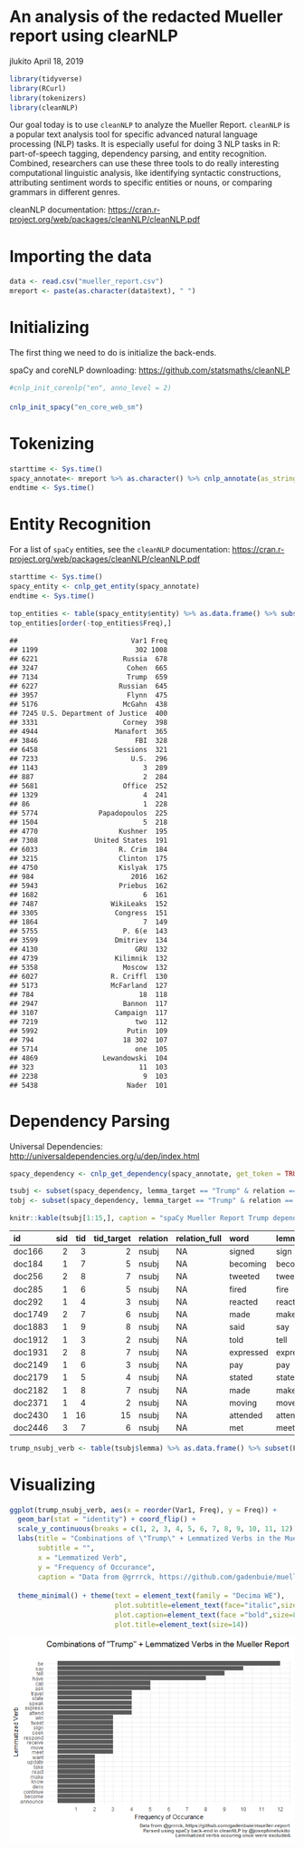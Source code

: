 An analysis of the redacted Mueller report using clearNLP
================
jlukito
April 18, 2019

``` r
library(tidyverse)
library(RCurl)
library(tokenizers)
library(cleanNLP)
```

Our goal today is to use `cleanNLP` to analyze the Mueller Report. `cleanNLP` is a popular text analysis tool for specific advanced natural language processing (NLP) tasks. It is especially useful for doing 3 NLP tasks in R: part-of-speech tagging, dependency parsing, and entity recognition. Combined, researchers can use these three tools to do really interesting computational linguistic analysis, like identifying syntactic constructions, attributing sentiment words to specific entities or nouns, or comparing grammars in different genres.

cleanNLP documentation: <https://cran.r-project.org/web/packages/cleanNLP/cleanNLP.pdf>

Importing the data
==================

``` r
data <- read.csv("mueller_report.csv")
mreport <- paste(as.character(data$text), " ")
```

Initializing
============

The first thing we need to do is initialize the back-ends.

spaCy and coreNLP downloading: <https://github.com/statsmaths/cleanNLP>

``` r
#cnlp_init_corenlp("en", anno_level = 2)

cnlp_init_spacy("en_core_web_sm") 
```

Tokenizing
==========

``` r
starttime <- Sys.time()
spacy_annotate<- mreport %>% as.character() %>% cnlp_annotate(as_strings = TRUE, backend = "spaCy") #produces an annotation object
endtime <- Sys.time()
```

Entity Recognition
==================

For a list of `spaCy` entities, see the `cleanNLP` documentation: <https://cran.r-project.org/web/packages/cleanNLP/cleanNLP.pdf>

``` r
starttime <- Sys.time()
spacy_entity <- cnlp_get_entity(spacy_annotate)
endtime <- Sys.time()
```

``` r
top_entities <- table(spacy_entity$entity) %>% as.data.frame() %>% subset(Freq > 100)
top_entities[order(-top_entities$Freq),]
```

    ##                            Var1 Freq
    ## 1199                        302 1008
    ## 6221                     Russia  678
    ## 3247                      Cohen  665
    ## 7134                      Trump  659
    ## 6227                    Russian  645
    ## 3957                      Flynn  475
    ## 5176                     McGahn  438
    ## 7245 U.S. Department of Justice  400
    ## 3331                     Corney  398
    ## 4944                   Manafort  365
    ## 3846                        FBI  328
    ## 6458                   Sessions  321
    ## 7233                       U.S.  296
    ## 1143                          3  289
    ## 887                           2  284
    ## 5681                     Office  252
    ## 1329                          4  241
    ## 86                            1  228
    ## 5774               Papadopoulos  225
    ## 1504                          5  218
    ## 4770                    Kushner  195
    ## 7308              United States  191
    ## 6033                    R. Crim  184
    ## 3215                    Clinton  175
    ## 4750                    Kislyak  175
    ## 984                        2016  162
    ## 5943                    Priebus  162
    ## 1682                          6  161
    ## 7487                  WikiLeaks  152
    ## 3305                   Congress  151
    ## 1864                          7  149
    ## 5755                     P. 6(e  143
    ## 3599                   Dmitriev  134
    ## 4130                        GRU  132
    ## 4739                   Kilimnik  132
    ## 5358                     Moscow  132
    ## 6027                  R. Criffl  130
    ## 5173                  McFarland  127
    ## 784                          18  118
    ## 2947                     Bannon  117
    ## 3107                   Campaign  117
    ## 7219                        two  112
    ## 5992                      Putin  109
    ## 794                      18 302  107
    ## 5714                        one  105
    ## 4869                Lewandowski  104
    ## 323                          11  103
    ## 2238                          9  103
    ## 5438                      Nader  101

Dependency Parsing
==================

Universal Dependencies: <http://universaldependencies.org/u/dep/index.html>

``` r
spacy_dependency <- cnlp_get_dependency(spacy_annotate, get_token = TRUE)
```

``` r
tsubj <- subset(spacy_dependency, lemma_target == "Trump" & relation == "nsubj")
tobj <- subset(spacy_dependency, lemma_target == "Trump" & relation == "dobj")
```

``` r
knitr::kable(tsubj[1:15,], caption = "spaCy Mueller Report Trump dependencies")
```

| id      |  sid|  tid|  tid\_target| relation | relation\_full | word      | lemma   | word\_target | lemma\_target |
|:--------|----:|----:|------------:|:---------|:---------------|:----------|:--------|:-------------|:--------------|
| doc166  |    2|    3|            2| nsubj    | NA             | signed    | sign    | Trump        | Trump         |
| doc184  |    1|    7|            5| nsubj    | NA             | becoming  | become  | Trump        | Trump         |
| doc256  |    2|    8|            7| nsubj    | NA             | tweeted   | tweet   | Trump        | Trump         |
| doc285  |    1|    6|            5| nsubj    | NA             | fired     | fire    | Trump        | Trump         |
| doc292  |    1|    4|            3| nsubj    | NA             | reacted   | react   | Trump        | Trump         |
| doc1749 |    2|    7|            6| nsubj    | NA             | made      | make    | Trump        | Trump         |
| doc1883 |    1|    9|            8| nsubj    | NA             | said      | say     | Trump        | Trump         |
| doc1912 |    1|    3|            2| nsubj    | NA             | told      | tell    | Trump        | Trump         |
| doc1931 |    2|    8|            7| nsubj    | NA             | expressed | express | Trump        | Trump         |
| doc2149 |    1|    6|            3| nsubj    | NA             | pay       | pay     | Trump        | Trump         |
| doc2179 |    1|    5|            4| nsubj    | NA             | stated    | state   | Trump        | Trump         |
| doc2182 |    1|    8|            7| nsubj    | NA             | made      | make    | Trump        | Trump         |
| doc2371 |    1|    4|            2| nsubj    | NA             | moving    | move    | Trump        | Trump         |
| doc2430 |    1|   16|           15| nsubj    | NA             | attended  | attend  | Trump        | Trump         |
| doc2446 |    3|    7|            6| nsubj    | NA             | met       | meet    | Trump        | Trump         |

``` r
trump_nsubj_verb <- table(tsubj$lemma) %>% as.data.frame() %>% subset(Freq > 1)
```

Visualizing
===========

``` r
ggplot(trump_nsubj_verb, aes(x = reorder(Var1, Freq), y = Freq)) +
  geom_bar(stat = "identity") + coord_flip() + 
  scale_y_continuous(breaks = c(1, 2, 3, 4, 5, 6, 7, 8, 9, 10, 11, 12)) +
  labs(title = "Combinations of \"Trump\" + Lemmatized Verbs in the Mueller Report",
       subtitle = "",
       x = "Lemmatized Verb",
       y = "Frequency of Occurance",
       caption = "Data from @grrrck, https://github.com/gadenbuie/mueller-report \n Parsed using spaCy back-end in cleanNLP by @josephinelukito \n Lemmatized verbs occuring once were excluded.") +
  
  theme_minimal() + theme(text = element_text(family = "Decima WE"),
                          plot.subtitle=element_text(face="italic",size=11,colour="grey40"),
                          plot.caption=element_text(face ="bold",size=8,colour="grey30"),
                          plot.title=element_text(size=14))
```

![](spacy-mueller-table-1.png)
